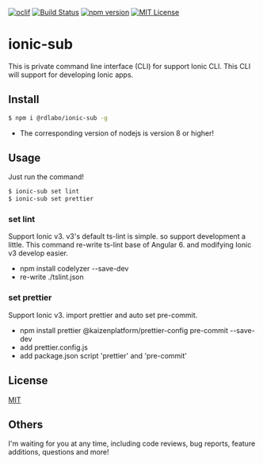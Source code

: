 [![oclif](https://img.shields.io/badge/cli-oclif-brightgreen.svg)](https://oclif.io)
[![Build Status](https://travis-ci.org/rdlabo/ionic-ad.svg?branch=master)](https://travis-ci.org/rdlabo/ionic-sub)
[![npm version](https://badge.fury.io/js/%40rdlabo%2Fionic-pj.svg)](https://badge.fury.io/js/%40rdlabo%2Fionic-pj)
[![MIT License](http://img.shields.io/badge/license-MIT-blue.svg?style=flat)](LICENSE)

# ionic-sub
This is private command line interface (CLI) for support Ionic CLI. 
This CLI will support for developing Ionic apps.

## Install
```bash
$ npm i @rdlabo/ionic-sub -g
```

- The corresponding version of nodejs is version 8 or higher!

## Usage

Just run the command!

```bash
$ ionic-sub set lint
$ ionic-sub set prettier
```

### set lint

Support Ionic v3. v3's default ts-lint is simple. so support development a little. This command re-write ts-lint base of Angular 6. and modifying Ionic v3 develop easier.

- npm install codelyzer --save-dev
- re-write ./tslint.json

### set prettier

Support Ionic v3. import prettier and auto set pre-commit.

- npm install prettier @kaizenplatform/prettier-config pre-commit --save-dev
- add prettier.config.js
- add package.json script 'prettier' and 'pre-commit'


## License
[MIT](https://github.com/k-kuwahara/ja-greetings/blob/master/LICENSE)


## Others
I'm waiting for you at any time, including code reviews, bug reports, feature additions, questions and more!
